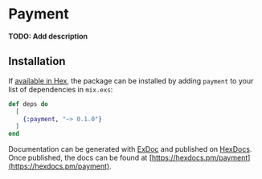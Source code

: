 # Payment

**TODO: Add description**

## Installation

If [available in Hex](https://hex.pm/docs/publish), the package can be installed
by adding `payment` to your list of dependencies in `mix.exs`:

```elixir
def deps do
  [
    {:payment, "~> 0.1.0"}
  ]
end
```

Documentation can be generated with [ExDoc](https://github.com/elixir-lang/ex_doc)
and published on [HexDocs](https://hexdocs.pm). Once published, the docs can
be found at [https://hexdocs.pm/payment](https://hexdocs.pm/payment).

